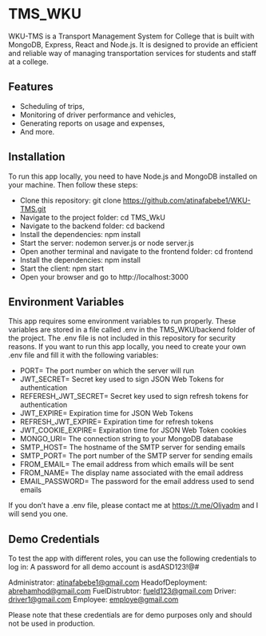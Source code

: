 # TMS_WKU
WKU-TMS is a Transport Management System for College that is built with MongoDB, Express, React and Node.js. It is designed to provide an efficient and reliable way of managing transportation services for students and staff at a college.
## Features
- Scheduling of trips, 
- Monitoring of driver performance and vehicles, 
- Generating reports on usage and expenses, 
- And more. 

## Installation
To run this app locally, you need to have Node.js and MongoDB installed on your machine. Then follow these steps:

- Clone this repository: git clone https://github.com/atinafabebe1/WKU-TMS.git
- Navigate to the project folder: cd TMS_WkU
- Navigate to the backend folder: cd backend
- Install the dependencies: npm install
- Start the server: nodemon server.js or node server.js
- Open another terminal and navigate to the frontend folder: cd frontend
- Install the dependencies: npm install
- Start the client: npm start
- Open your browser and go to http://localhost:3000

## Environment Variables
This app requires some environment variables to run properly. These variables are stored in a file called .env in the TMS_WKU/backend folder of the project. The .env file is not included in this repository for security reasons. If you want to run this app locally, you need to create your own .env file and fill it with the following variables:

- PORT= The port number on which the server will run
- JWT_SECRET= Secret key used to sign JSON Web Tokens for authentication
- REFERESH_JWT_SECRET= Secret key used to sign refresh tokens for authentication
- JWT_EXPIRE= Expiration time for JSON Web Tokens
- REFRESH_JWT_EXPIRE= Expiration time for refresh tokens
- JWT_COOKIE_EXPIRE= Expiration time for JSON Web Token cookies
- MONGO_URI= The connection string to your MongoDB database
- SMTP_HOST= The hostname of the SMTP server for sending emails
- SMTP_PORT= The port number of the SMTP server for sending emails
- FROM_EMAIL= The email address from which emails will be sent
- FROM_NAME= The display name associated with the email address
- EMAIL_PASSWORD= The password for the email address used to send emails

If you don’t have a .env file, please contact me at https://t.me/Oliyadm and I will send you one.

## Demo Credentials
To test the app with different roles, you can use the following credentials to log in: A password for all demo account is asdASD123!@#

Administrator: atinafabebe1@gmail.com
HeadofDeployment: abrehamhod@gmail.com
FuelDistrubtor: fueld123@gmail.com
Driver: driver1@gmail.com
Employee: employe@gmail.com

Please note that these credentials are for demo purposes only and should not be used in production.
